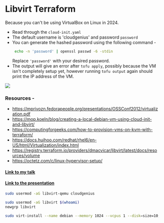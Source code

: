 # Libvirt Terraform

Because you can't be using VirtualBox on Linux in 2024.

- Read through the `cloud-init.yaml`
- The default username is 'cloudgenius' and password `password`
- You can generate the hashed password using the following command -
  ```bash
   echo -n 'password' | openssl passwd -6 -stdin
  ```
  Replace `'password'` with your desired password.
- The output will give an error after `tofu apply`, possibly because the VM isn't completely setup yet, however running `tofu output` again should print the IP address of the VM.

![](https://octetz.s3.us-east-2.amazonaws.com/running-a-minimal-hypervisor/kvm-stack.png)

### Resources -

- https://mprivozn.fedorapeople.org/presentations/OSSConf2012/virtualization.pdf
- https://mop.koeln/blog/creating-a-local-debian-vm-using-cloud-init-and-libvirt/
- https://computingforgeeks.com/how-to-provision-vms-on-kvm-with-terraform/
- https://docs.huihoo.com/redhat/rhel6/en-US/html/Virtualization/index.html
- https://registry.terraform.io/providers/dmacvicar/libvirt/latest/docs/resources/volume
- https://octetz.com/c/linux-hypervisor-setup/

#### [Link to my talk](https://sovran.video/w/6Nkc3HsjnmTmas8pyxdrDu?start=33m31s)

#### [Link to the presentation](https://drive.google.com/file/d/1RhOAzH33IeUe-gG7i6fKyWHydJT8LmkR/view)

```bash
sudo usermod -aG libvirt-qemu cloudgenius
```
```bash
sudo usermod -aG libvirt $(whoami)
newgrp libvirt
```
```bash
sudo virt-install --name debian --memory 1024 --vcpus 1 --disk=size=10,backing_store=/home/cloudgenius/Downloads/debian-11-generic-amd64.qcow2 --cloud-init user-data=./cloud-init.yaml,disable=on --osinfo=debian11
```
